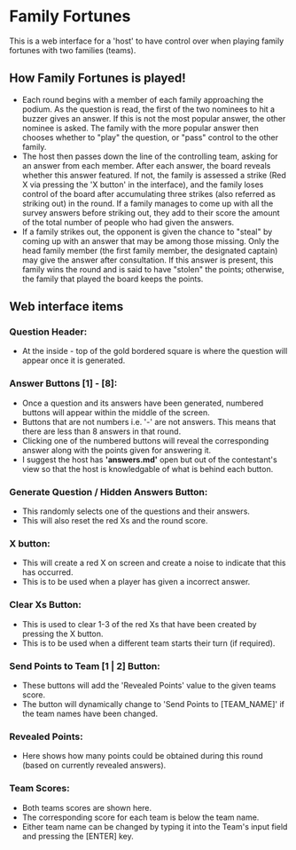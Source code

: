 # Family Fortunes
This is a web interface for a 'host' to have control over when playing family fortunes with two families (teams).

## How Family Fortunes is played!
- Each round begins with a member of each family approaching the podium. As the question is read, the first of the two nominees to hit a buzzer gives an answer. If this is not the most popular answer, the other nominee is asked. The family with the more popular answer then chooses whether to "play" the question, or "pass" control to the other family.
- The host then passes down the line of the controlling team, asking for an answer from each member. After each answer, the board reveals whether this answer featured. If not, the family is assessed a strike (Red X via pressing the 'X button' in the interface), and the family loses control of the board after accumulating three strikes (also referred as striking out) in the round. If a family manages to come up with all the survey answers before striking out, they add to their score the amount of the total number of people who had given the answers. 
- If a family strikes out, the opponent is given the chance to "steal" by coming up with an answer that may be among those missing. Only the head family member (the first family member, the designated captain) may give the answer after consultation. If this answer is present, this family wins the round and is said to have "stolen" the points; otherwise, the family that played the board keeps the points.

## Web interface items

### Question Header:
- At the inside - top of the gold bordered square is where the question will appear once it is generated.

### Answer Buttons [1] - [8]:
- Once a question and its answers have been generated, numbered buttons will appear within the middle of the screen.
- Buttons that are not numbers i.e. '-' are not answers. This means that there are less than 8 answers in that round.
- Clicking one of the numbered buttons will reveal the corresponding answer along with the points given for answering it.
- I suggest the host has <b>'answers.md'</b> open but out of the contestant's view so that the host is knowledgable of what is behind each button.

### Generate Question / Hidden Answers Button:
- This randomly selects one of the questions and their answers. 
- This will also reset the red Xs and the round score.

### X button:
- This will create a red X on screen and create a noise to indicate that this has occurred. 
- This is to be used when a player has given a incorrect answer.

### Clear Xs Button:
- This is used to clear 1-3 of the red Xs that have been created by pressing the X button.
- This is to be used when a different team starts their turn (if required).

### Send Points to Team [1 | 2] Button:
- These buttons will add the 'Revealed Points' value to the given teams score.
- The button will dynamically change to 'Send Points to [TEAM_NAME]' if the team names have been changed.

### Revealed Points:
- Here shows how many points could be obtained during this round (based on currently revealed answers).

### Team Scores:
- Both teams scores are shown here.
- The corresponding score for each team is below the team name.
- Either team name can be changed by typing it into the Team's input field and pressing the [ENTER] key.
